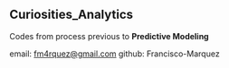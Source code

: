 ## Curiosities_Analytics
Codes from process previous to **Predictive Modeling**

email: fm4rquez@gmail.com 
github: Francisco-Marquez
